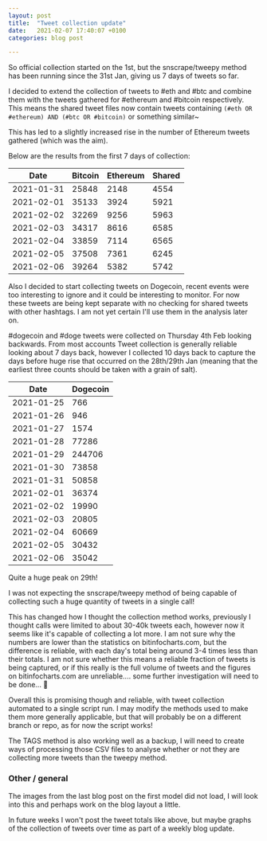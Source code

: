 ```yaml
---
layout: post
title:  "Tweet collection update"
date:   2021-02-07 17:40:07 +0100
categories: blog post

---
```


So official collection started on the 1st, but the snscrape/tweepy method has been running since the 31st Jan, giving us 7 days of tweets so far.

I decided to extend the collection of tweets to #eth and #btc and combine them with the tweets gathered for #ethereum and #bitcoin respectively. This means the shared tweet files now contain tweets containing `(#eth OR #ethereum) AND (#btc OR #bitcoin)` or something similar~

This has led to a slightly increased rise in the number of Ethereum tweets gathered (which was the aim).

Below are the results from the first 7 days of collection:

| Date       | Bitcoin | Ethereum | Shared |
| ---------- | ------- | -------- | ------ |
| 2021-01-31 | 25848   | 2148     | 4554   |
| 2021-02-01 | 35133   | 3924     | 5921   |
| 2021-02-02 | 32269   | 9256     | 5963   |
| 2021-02-03 | 34317   | 8616     | 6585   |
| 2021-02-04 | 33859   | 7114     | 6565   |
| 2021-02-05 | 37508   | 7361     | 6245   |
| 2021-02-06 | 39264   | 5382     | 5742   |

Also I decided to start collecting tweets on Dogecoin, recent events were too interesting to ignore and it could be interesting to monitor. For now these tweets are being kept separate with no checking for shared tweets with other hashtags. I am not yet certain I'll use them in the analysis later on.

#dogecoin and #doge tweets were collected on Thursday 4th Feb looking backwards. From most accounts Tweet collection is generally reliable looking about 7 days back, however I collected 10 days back to capture the days before huge rise that occurred on the 28th/29th Jan (meaning that the earliest three counts should be taken with a grain of salt).

| Date       | Dogecoin |
| ---------- | -------- |
| 2021-01-25 | 766      |
| 2021-01-26 | 946      |
| 2021-01-27 | 1574     |
| 2021-01-28 | 77286    |
| 2021-01-29 | 244706   |
| 2021-01-30 | 73858    |
| 2021-01-31 | 50858    |
| 2021-02-01 | 36374    |
| 2021-02-02 | 19990    |
| 2021-02-03 | 20805    |
| 2021-02-04 | 60669    |
| 2021-02-05 | 30432    |
| 2021-02-06 | 35042    |

Quite a huge peak on 29th!

I was not expecting the snscrape/tweepy method of being capable of collecting such a huge quantity of tweets in a single call!

This has changed how I thought the collection method works, previously I thought calls were limited to about 30-40k tweets each, however now it seems like it's capable of collecting a lot more. I am not sure why the numbers are lower than the statistics on bitinfocharts.com, but the difference is reliable, with each day's total being around 3-4 times less than their totals. I am not sure whether this means a reliable fraction of tweets is being captured, or if this really is the full volume of tweets and the figures on bitinfocharts.com are unreliable.... some further investigation will need to be done... 🤔

Overall this is promising though and reliable, with tweet collection automated to a single script run. I may modify the methods used to make them more generally applicable, but that will probably be on a different branch or repo, as for now the script works!

The TAGS method is also working well as a backup, I will need to create ways of processing those CSV files to analyse whether or not they are collecting more tweets than the tweepy method.

### Other / general

The images from the last blog post on the first model did not load, I will look into this and perhaps work on the blog layout a little. 

In future weeks I won't post the tweet totals like above, but maybe graphs of the collection of tweets over time as part of a weekly blog update.

